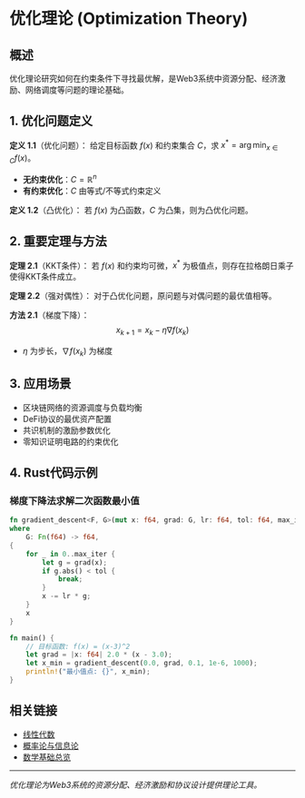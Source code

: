 # 优化理论 (Optimization Theory)

## 概述

优化理论研究如何在约束条件下寻找最优解，是Web3系统中资源分配、经济激励、网络调度等问题的理论基础。

## 1. 优化问题定义

**定义 1.1**（优化问题）：
给定目标函数 $f(x)$ 和约束集合 $C$，求 $x^* = \arg\min_{x \in C} f(x)$。

- **无约束优化**：$C = \mathbb{R}^n$
- **有约束优化**：$C$ 由等式/不等式约束定义

**定义 1.2**（凸优化）：
若 $f(x)$ 为凸函数，$C$ 为凸集，则为凸优化问题。

## 2. 重要定理与方法

**定理 2.1**（KKT条件）：
若 $f(x)$ 和约束均可微，$x^*$ 为极值点，则存在拉格朗日乘子使得KKT条件成立。

**定理 2.2**（强对偶性）：
对于凸优化问题，原问题与对偶问题的最优值相等。

**方法 2.1**（梯度下降）：
$$x_{k+1} = x_k - \eta \nabla f(x_k)$$

- $\eta$ 为步长，$\nabla f(x_k)$ 为梯度

## 3. 应用场景

- 区块链网络的资源调度与负载均衡
- DeFi协议的最优资产配置
- 共识机制的激励参数优化
- 零知识证明电路的约束优化

## 4. Rust代码示例

### 梯度下降法求解二次函数最小值

```rust
fn gradient_descent<F, G>(mut x: f64, grad: G, lr: f64, tol: f64, max_iter: usize) -> f64
where
    G: Fn(f64) -> f64,
{
    for _ in 0..max_iter {
        let g = grad(x);
        if g.abs() < tol {
            break;
        }
        x -= lr * g;
    }
    x
}

fn main() {
    // 目标函数: f(x) = (x-3)^2
    let grad = |x: f64| 2.0 * (x - 3.0);
    let x_min = gradient_descent(0.0, grad, 0.1, 1e-6, 1000);
    println!("最小值点: {}", x_min);
}
```

## 相关链接

- [线性代数](../02_Linear_Algebra/)
- [概率论与信息论](../03_Probability_Information_Theory/)
- [数学基础总览](../)

---

*优化理论为Web3系统的资源分配、经济激励和协议设计提供理论工具。*
